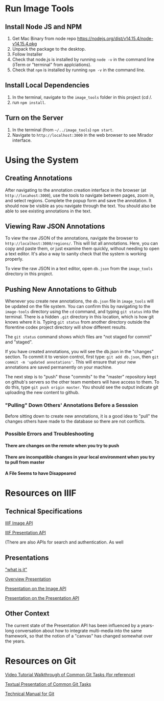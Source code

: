 # Run Image Tools
## Install Node JS and NPM
1. Get Mac Binary from node repo https://nodejs.org/dist/v14.15.4/node-v14.15.4.pkg
2. Unpack the package to the desktop.
3. Follow Installer
4. Check that node.js is installed by running `node -v` in the command line (iTerm or "terminal" from applciations).
5. Check that `npm` is installed by running `npm -v` in the command line.

## Install Local Dependencies
1. In the terminal, navigate to the `image_tools` folder in this project (cd /.
1. run `npm install`.

## Turn on the Server
1. In the terminal (from `~/../image_tools`) `npm start`.
2. Navigate to `http://localhost:3000` in the web browser to see Mirador interface.

# Using the System
## Creating Annotations
After navigating to the annotation creation interface in the browser (at `http://locahost:3000`), use the tools to navigate between pages, zoom in, and select regions. Complete the popup form and save the annotation. It should now be visible as you navigate through the text. You should also be able to see existing annotations in the text.

## Viewing Raw JSON Annotations
To view the raw JSON of the annotations, navigate the browser to `http://localhost:3000/regions/`. This will list all annotations. Here, you can copy and paste them, or just examine them quickly, without needing to open a text editor. It's also a way to sanity check that the system is working properly.

To view the raw JSON in a text editor, open `db.json` from the `image_tools` directory in this project.

## Pushing New Annotations to Github
Whenever you create new annotations, the `db.json` file in `image_tools` will be updated on the file system. You can confirm this by navigating to the `image-tools` directory using the `cd` command, and typing `git status` into the terminal. There is a hidden `.git` directory in this location, which is how git knows where it is. Typing `git status` from another directory outside the florentine codex project directory will show different results.

The `git status` command shows which files are "not staged for commit" and "staged".

If you have created annotations, you will see the db.json in the "changes" section. To commit it to version control, first type:
`git add db.json`, then `git commit -m 'updated annotations'`. This will ensure that your new annotations are saved permanently on your machine.

The next step is to "push" those "commits" to the "master" repository kept on github's servers so the other team members will have access to them. To do this, type `git push origin master`. You should see the output indicate git uploading the new content to github.

### "Pulling" Down Others' Annotations Before a Sesssion
Before sitting down to create new annotations, it is a good idea to "pull" the changes others have made to the database so there are not conflicts.

### Possible Errors and Troubleshooting
#### There are changes on the remote when you try to push
#### There are incompatible changes in your local environment when you try to pull from master
#### A File Seems to have Disappeared

# Resources on IIIF
## Technical Specifications
[IIIF Image API](https://iiif.io/api/image/3.0/)

[IIIF Presentation API](https://iiif.io/api/presentation/3.0/)

(There are also APIs for search and authentication. As well
## Presentations
["what is it"](https://www.youtube.com/watch?v=8LiNbf4ELZM) 

[Overview Presentation](https://www.youtube.com/watch?v=Z3ZgEv4p37o) 

[Presentation on the Image API](https://www.youtube.com/watch?v=1-8hT9YARiY) 

[Presentation on the Presentation API](https://www.youtube.com/watch?v=Ph2KQa-_ieM)

## Other Context
The current state of the Presentation API has been influenced by a years-long conversation about how to integrate multi-media into the same framework, so that the notion of a "canvas" has changed somewhat over the years.

# Resources on Git
[Video Tutorial Walkthrough of Common Git Tasks (for reference)](https://www.youtube.com/watch?v=SWYqp7iY_Tc) 

[Textual Presentation of Common Git Tasks](https://gist.github.com/jedmao/5053440#status) 

[Technical Manual for Git](https://git-scm.com/book/en/v2)

